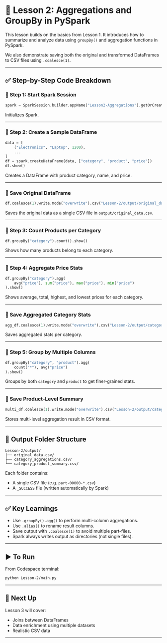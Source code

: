 # 📘 Lesson 2: Aggregations and GroupBy in PySpark

This lesson builds on the basics from Lesson 1. It introduces how to summarize and analyze data using `groupBy()` and aggregation functions in PySpark.

We also demonstrate saving both the original and transformed DataFrames to CSV files using `.coalesce(1)`.

---

## ✅ Step-by-Step Code Breakdown

### 🔹 Step 1: Start Spark Session

```python
spark = SparkSession.builder.appName("Lesson2-Aggregations").getOrCreate()
```

Initializes Spark.

---

### 🔹 Step 2: Create a Sample DataFrame

```python
data = [
    ("Electronics", "Laptop", 1200),
    ...
]
df = spark.createDataFrame(data, ["category", "product", "price"])
df.show()
```

Creates a DataFrame with product category, name, and price.

---

### 💾 Save Original DataFrame

```python
df.coalesce(1).write.mode("overwrite").csv("Lesson-2/output/original_data.csv", header=True)
```

Saves the original data as a single CSV file in `output/original_data.csv`.

---

### 🔹 Step 3: Count Products per Category

```python
df.groupBy("category").count().show()
```

Shows how many products belong to each category.

---

### 🔹 Step 4: Aggregate Price Stats

```python
df.groupBy("category").agg(
    avg("price"), sum("price"), max("price"), min("price")
).show()
```

Shows average, total, highest, and lowest prices for each category.

---

### 💾 Save Aggregated Category Stats

```python
agg_df.coalesce(1).write.mode("overwrite").csv("Lesson-2/output/category_aggregations.csv", header=True)
```

Saves aggregated stats per category.

---

### 🔹 Step 5: Group by Multiple Columns

```python
df.groupBy("category", "product").agg(
    count("*"), avg("price")
).show()
```

Groups by both `category` and `product` to get finer-grained stats.

---

### 💾 Save Product-Level Summary

```python
multi_df.coalesce(1).write.mode("overwrite").csv("Lesson-2/output/category_product_summary.csv", header=True)
```

Stores multi-level aggregation result in CSV format.

---

## 📁 Output Folder Structure

```
Lesson-2/output/
├── original_data.csv/
├── category_aggregations.csv/
└── category_product_summary.csv/
```

Each folder contains:
- A single CSV file (e.g. `part-00000-*.csv`)
- A `_SUCCESS` file (written automatically by Spark)

---

## ✅ Key Learnings

- Use `.groupBy().agg()` to perform multi-column aggregations.
- Use `.alias()` to rename result columns.
- Save output with `.coalesce(1)` to avoid multiple part-files.
- Spark always writes output as directories (not single files).

---

## ▶️ To Run

From Codespace terminal:

```bash
python Lesson-2/main.py
```

---

## 🧭 Next Up

Lesson 3 will cover:
- Joins between DataFrames
- Data enrichment using multiple datasets
- Realistic CSV data

---
